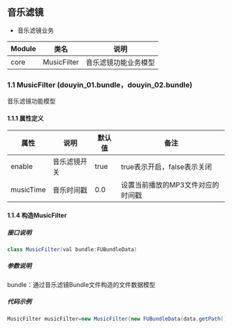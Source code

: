 ## 音乐滤镜

- 音乐滤镜业务

| Module | 类名          | 说明         |
|--------|-------------|------------|
| core   | MusicFilter | 音乐滤镜功能业务模型 |

### 1.1 MusicFilter (douyin_01.bundle，douyin_02.bundle)

音乐滤镜功能模型

#### 1.1.1 属性定义

| 属性        | 说明     | 默认值  | 备注                 |
|-----------|--------|------|--------------------|
| enable    | 音乐滤镜开关 | true | true表示开启，false表示关闭 |
| musicTime | 音乐时间戳  | 0.0  | 设置当前播放的MP3文件对应的时间戳 |

#### 1.1.4 构造MusicFilter

##### 接口说明

```java
class MusicFilter(val bundle:FUBundleData)
```

##### 参数说明

bundle：通过音乐滤镜Bundle文件构造的文件数据模型

##### 代码示例

```java
MusicFilter musicFilter=new MusicFilter(new FUBundleData(data.getPath()));
```

